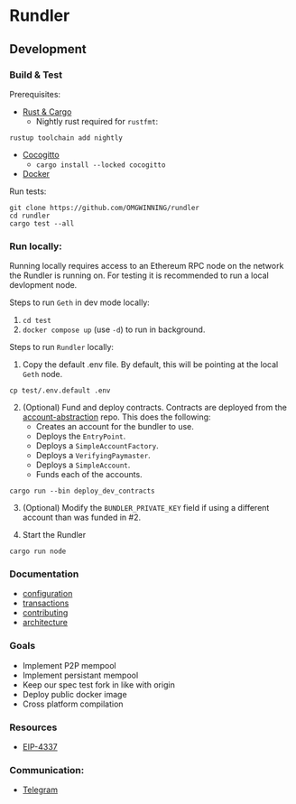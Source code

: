 # Rundler

## Development

### Build & Test

Prerequisites:

* [Rust & Cargo](https://rustup.rs/)
    * Nightly rust required for `rustfmt`:
```
rustup toolchain add nightly
```
* [Cocogitto](https://github.com/cocogitto/cocogitto)
    * `cargo install --locked cocogitto`
* [Docker](https://docs.docker.com/engine/install/)

Run tests:
```
git clone https://github.com/OMGWINNING/rundler
cd rundler
cargo test --all
```

### Run locally:

Running locally requires access to an Ethereum RPC node on the network the Rundler is running on. For testing it is recommended to run a local devlopment node.

Steps to run `Geth` in dev mode locally:

1. `cd test`
2. `docker compose up` (use `-d`) to run in background.

Steps to run `Rundler` locally:

1. Copy the default .env file. By default, this will be pointing at the local `Geth` node.
```
cp test/.env.default .env
```

2. (Optional) Fund and deploy contracts. Contracts are deployed from the [account-abstraction](https://github.com/eth-infinitism/account-abstraction) repo. This does the following: 
    * Creates an account for the bundler to use.
    * Deploys the `EntryPoint`.
    * Deploys a `SimpleAccountFactory`.
    * Deploys a `VerifyingPaymaster`.
    * Deploys a `SimpleAccount`.
    * Funds each of the accounts.
```
cargo run --bin deploy_dev_contracts
```

3. (Optional) Modify the `BUNDLER_PRIVATE_KEY` field if using a different account than was funded in #2.

4. Start the Rundler
```
cargo run node
```

### Documentation

- [configuration](docs/config.md)
- [transactions](docs/transactions.md)
- [contributing](docs/CONTRIBUTING.md)
- [architecture](docs/architecture.md)

### Goals

- Implement P2P mempool
- Implement persistant mempool
- Keep our spec test fork in like with origin 
- Deploy public docker image
- Cross platform compilation

### Resources

- [EIP-4337](https://eips.ethereum.org/EIPS/eip-4337)

### Communication:
- [Telegram](https://t.me/+F_xS9IVOdJZmZjQx)
